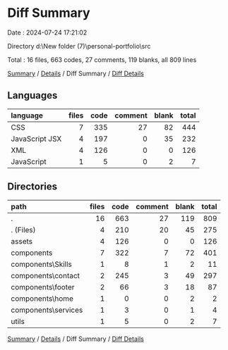 # Diff Summary

Date : 2024-07-24 17:21:02

Directory d:\\New folder (7)\\personal-portfolio\\src

Total : 16 files,  663 codes, 27 comments, 119 blanks, all 809 lines

[Summary](results.md) / [Details](details.md) / Diff Summary / [Diff Details](diff-details.md)

## Languages
| language | files | code | comment | blank | total |
| :--- | ---: | ---: | ---: | ---: | ---: |
| CSS | 7 | 335 | 27 | 82 | 444 |
| JavaScript JSX | 4 | 197 | 0 | 35 | 232 |
| XML | 4 | 126 | 0 | 0 | 126 |
| JavaScript | 1 | 5 | 0 | 2 | 7 |

## Directories
| path | files | code | comment | blank | total |
| :--- | ---: | ---: | ---: | ---: | ---: |
| . | 16 | 663 | 27 | 119 | 809 |
| . (Files) | 4 | 210 | 20 | 45 | 275 |
| assets | 4 | 126 | 0 | 0 | 126 |
| components | 7 | 322 | 7 | 72 | 401 |
| components\\Skills | 1 | 8 | 1 | 2 | 11 |
| components\\contact | 2 | 245 | 3 | 49 | 297 |
| components\\footer | 2 | 66 | 3 | 18 | 87 |
| components\\home | 1 | 0 | 0 | 2 | 2 |
| components\\services | 1 | 3 | 0 | 1 | 4 |
| utils | 1 | 5 | 0 | 2 | 7 |

[Summary](results.md) / [Details](details.md) / Diff Summary / [Diff Details](diff-details.md)
